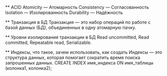 ** ACID
Atomicity — Атомарность
Consistency — Согласованность
Isolation — Изолированность
Durability — Надёжность

** Транзакция в БД
Транзакция — это набор операций по работе с базой данных (БД), объединенных в одну атомарную пачку.

** Уровни изолирования транзакции в БД
Read uncommitted, Read committed, Repeatable read, Serializable.

** Индексы, что такое, зачем использовать, как создать
Индексы — это структура данных, которая помогает сократить время поиска запрошенных данных.
CREATE INDEX имя_индекса
ON имя_таблицы (колонка1, колонка2);

